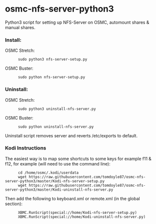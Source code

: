 # osmc-nfs-server-python3

Python3 script for setting up NFS-Server on OSMC, automount shares & manual shares. 

<h3>Install:</h3>

OSMC Stretch:
          
          sudo python3 nfs-server-setup.py
          
OSMC Buster:
          
          sudo python nfs-server-setup.py
   

<h3>Uninstall:</h3>

OSMC Stretch:

          sudo python3 uninstall-nfs-server.py
          
OSMC Buster:

          sudo python uninstall-nfs-server.py
          
Uninstall script removes server and reverts /etc/exports to default. 

<h3>Kodi Instructions</h3>

The easiest way is to map some shortcuts to some keys for example f11 & f12, for example (will need to use the command line):

          cd /home/osmc/.kodi/userdata
          wget https://raw.githubusercontent.com/tomdoyle87/osmc-nfs-server-python3/master/Kodi-nfs-server-setup.py
          wget https://raw.githubusercontent.com/tomdoyle87/osmc-nfs-server-python3/master/Kodi-uninstall-nfs-server.py

Then add the following to keyboard.xml or remote.xml (in the global section):

          XBMC.RunScript(special://home/Kodi-nfs-server-setup.py)
          XBMC.RunScript(special://home/Kodi-uninstall-nfs-server.py)
